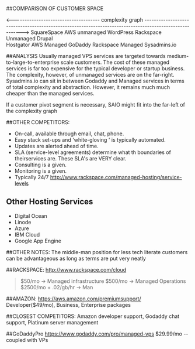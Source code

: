 ##COMPARISON OF CUSTOMER SPACE

<------------------------------------- complexity graph -------------------------------------------------------------------------------------------------------->
SquareSpace																																																														AWS unmanaged 
				WordPress																																																						Rackspace Unmanaged
						Drupal																														
									Hostgator																								AWS Managed
												GoDaddy																			Rackspace Managed
																						Sysadmins.io

##ANALYSIS
Usually managed VPS services are targeted towards medium-to-large-to-enterprise scale customers.
The cost of these managed services is far too expensive for the typical developer or startup business.
The complexity, however, of unmanaged services are on the far-right. Sysadmins.io can sit in between Godaddy and Managed services
in terms of total complexity and abstraction. However, it remains much much cheaper than the managed services. 

If a customer pivot segment is necessary, SAIO might fit into the far-left of the complexity graph


##OTHER COMPETITORS:
* On-call, available through email, chat, phone.
* Easy stack set-ups and 'white-gloving ' is typically automated.
* Updates are alerted ahead of time.
* SLA (service-level agreements) determine what th boundaries of theirservices are. These SLA's are VERY clear.
* Consulting is a given.
* Monitoring is a given.
* Typically 24/7
http://www.rackspace.com/managed-hosting/service-levels

Other Hosting Services
---
* Digital Ocean
* Linode
* Azure
* IBM Cloud
* Google App Engine


##OTHER NOTES:
The middle-man position for less tech literate customers can be advantageous as long as terms are put very neatly

##RACKSPACE:
http://www.rackspace.com/cloud
>$50/mo -> Managed infrastructure
> $500/mo -> Managed Operations
> $2500/mo + .02/gb/hr -> Man

##AMAZON:
https://aws.amazon.com/premiumsupport/
Developer($49/mo), Business, Enterprise packages

##CLOSEST COMPETITORS:
Amazon developer support, Godaddy chat support,
Platinum server management

##GoDaddyPro
https://www.godaddy.com/pro/managed-vps
$29.99/mo -- coupled with VPs



